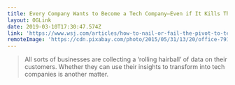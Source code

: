 ```yaml
---
title: Every Company Wants to Become a Tech Company–Even if It Kills Them
layout: OGLink
date: 2019-03-10T17:30:47.574Z
link: 'https://www.wsj.com/articles/how-to-nail-or-fail-the-pivot-to-tech-11552057210'
remoteImage: 'https://cdn.pixabay.com/photo/2015/05/31/13/20/office-791733__480.jpg'
---
```


> All sorts of businesses are collecting a ‘rolling hairball’ of data on their customers. Whether they can use their insights to transform into tech companies is another matter.
